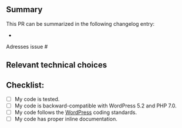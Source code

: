 <!--
BEFORE OPENING YOUR PULL REQUEST:
- Make sure your code is backward-compatible with WordPress 5.2 and PHP 7.0.
- Make sure your code follows the WordPress coding standards.
- Make sure your code is properly documented.
-->

## Summary

<!-- Please provide one sentence summarizing the PR, to be used in the changelog. -->
This PR can be summarized in the following changelog entry:

*

<!-- Please reference the issue this PR addresses. -->
Adresses issue #

## Relevant technical choices
<!-- Please describe your changes. -->

## Checklist:
- [ ] My code is tested.
- [ ] My code is backward-compatible with WordPress 5.2 and PHP 7.0.
- [ ] My code follows the [WordPress](https://make.wordpress.org/core/handbook/best-practices/coding-standards/) coding standards.
- [ ] My code has proper inline documentation.
